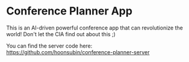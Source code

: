 # Conference Planner App

This is an AI-driven powerful conference app that can revolutionize the world!
Don't let the CIA find out about this ;)

You can find the server code here: <https://github.com/hoonsubin/conference-planner-server>